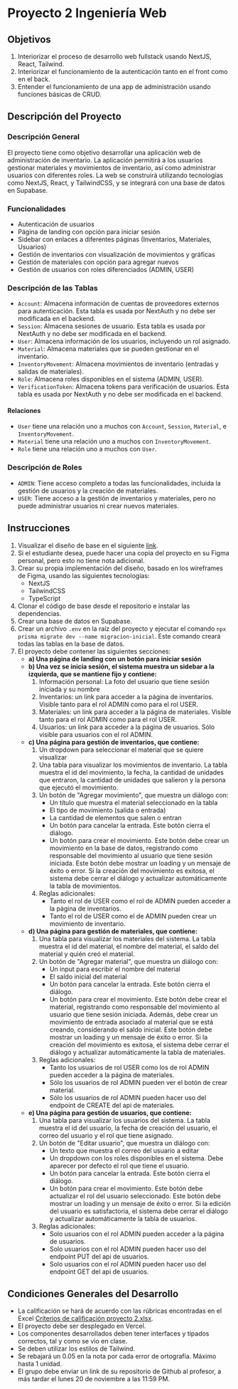 # Proyecto 2 Ingeniería Web

## Objetivos

1. Interiorizar el proceso de desarrollo web fullstack usando NextJS, React, Tailwind.
2. Interiorizar el funcionamiento de la autenticación tanto en el front como en el back.
3. Entender el funcionamiento de una app de administración usando funciones básicas de CRUD.

## Descripción del Proyecto

### Descripción General

El proyecto tiene como objetivo desarrollar una aplicación web de administración de inventario. La aplicación permitirá a los usuarios gestionar materiales y movimientos de inventario, así como administrar usuarios con diferentes roles. La web se construirá utilizando tecnologías como NextJS, React, y TailwindCSS, y se integrará con una base de datos en Supabase.

### Funcionalidades

- Autenticación de usuarios
- Página de landing con opción para iniciar sesión
- Sidebar con enlaces a diferentes páginas (Inventarios, Materiales, Usuarios)
- Gestión de inventarios con visualización de movimientos y gráficas
- Gestión de materiales con opción para agregar nuevos
- Gestión de usuarios con roles diferenciados (ADMIN, USER)

### Descripción de las Tablas

- `Account`: Almacena información de cuentas de proveedores externos para autenticación. Esta tabla es usada por NextAuth y no debe ser modificada en el backend.
- `Session`: Almacena sesiones de usuario. Esta tabla es usada por NextAuth y no debe ser modificada en el backend.
- `User`: Almacena información de los usuarios, incluyendo un rol asignado.
- `Material`: Almacena materiales que se pueden gestionar en el inventario.
- `InventoryMovement`: Almacena movimientos de inventario (entradas y salidas de materiales).
- `Role`: Almacena roles disponibles en el sistema (ADMIN, USER).
- `VerificationToken`: Almacena tokens para verificación de usuarios. Esta tabla es usada por NextAuth y no debe ser modificada en el backend.

#### Relaciones

- `User` tiene una relación uno a muchos con `Account`, `Session`, `Material`, e `InventoryMovement`.
- `Material` tiene una relación uno a muchos con `InventoryMovement`.
- `Role` tiene una relación uno a muchos con `User`.

### Descripción de Roles

- `ADMIN`: Tiene acceso completo a todas las funcionalidades, incluida la gestión de usuarios y la creación de materiales.
- `USER`: Tiene acceso a la gestión de inventarios y materiales, pero no puede administrar usuarios ni crear nuevos materiales.

## Instrucciones

1. Visualizar el diseño de base en el siguiente [link](https://www.figma.com/file/VZgeqdJ59rUR76jAxlillL/Wireframes-Proyecto-2).
2. Si el estudiante desea, puede hacer una copia del proyecto en su Figma personal, pero esto no tiene nota adicional.
3. Crear su propia implementación del diseño, basado en los wireframes de Figma, usando las siguientes tecnologías:
   - NextJS
   - TailwindCSS
   - TypeScript
4. Clonar el código de base desde el repositorio e instalar las dependencias.
5. Crear una base de datos en Supabase.
6. Crear un archivo `.env` en la raíz del proyecto y ejecutar el comando `npx prisma migrate dev --name migracion-inicial`. Este comando creará todas las tablas en la base de datos.
7. El proyecto debe contener las siguientes secciones:
   - **a) Una página de landing con un botón para iniciar sesión**
   - **b) Una vez se inicia sesión, el sistema muestra un sidebar a la izquierda, que se mantiene fijo y contiene:**
     1. Información personal: La foto del usuario que tiene sesión iniciada y su nombre
     2. Inventarios: un link para acceder a la página de inventarios. Visible tanto para el rol ADMIN como para el rol USER.
     3. Materiales: un link para acceder a la página de materiales. Visible tanto para el rol ADMIN como para el rol USER.
     4. Usuarios: un link para acceder a la página de usuarios. Sólo visible para usuarios con el rol ADMIN.
   - **c) Una página para gestión de inventarios, que contiene:**
     1. Un dropdown para seleccionar el material que se quiere visualizar
     2. Una tabla para visualizar los movimientos de inventario. La tabla muestra el id del movimiento, la fecha, la cantidad de unidades que entraron, la cantidad de unidades que salieron y la persona que ejecutó el movimiento.
     3. Un botón de "Agregar movimiento", que muestra un diálogo con:
        - Un título que muestra el material seleccionado en la tabla
        - El tipo de movimiento (salida o entrada)
        - La cantidad de elementos que salen o entran
        - Un botón para cancelar la entrada. Este botón cierra el diálogo.
        - Un botón para crear el movimiento. Este botón debe crear un movimiento en la base de datos, registrando como responsable del movimiento al usuario que tiene sesión iniciada. Este botón debe mostrar un loading y un mensaje de éxito o error. Si la creación del movimiento es exitosa, el sistema debe cerrar el diálogo y actualizar automáticamente la tabla de movimientos.
     4. Reglas adicionales:
        - Tanto el rol de USER como el rol de ADMIN pueden acceder a la página de inventarios.
        - Tanto el rol de USER como el de ADMIN pueden crear un movimiento de inventario.
   - **d) Una página para gestión de materiales, que contiene:**
     1. Una tabla para visualizar los materiales del sistema. La tabla muestra el id del material, el nombre del material, el saldo del material y quién creó el material.
     2. Un botón de "Agregar material", que muestra un diálogo con:
        - Un input para escribir el nombre del material
        - El saldo inicial del material
        - Un botón para cancelar la entrada. Este botón cierra el diálogo.
        - Un botón para crear el movimiento. Este botón debe crear el material, registrando como responsable del movimiento al usuario que tiene sesión iniciada. Además, debe crear un movimiento de entrada asociado al material que se está creando, considerando el saldo inicial. Este botón debe mostrar un loading y un mensaje de éxito o error. Si la creación del movimiento es exitosa, el sistema debe cerrar el diálogo y actualizar automáticamente la tabla de materiales.
     3. Reglas adicionales:
        - Tanto los usuarios de rol USER como los de rol ADMIN pueden acceder a la página de materiales.
        - Sólo los usuarios de rol ADMIN pueden ver el botón de crear material.
        - Sólo los usuarios de rol ADMIN pueden hacer uso del endpoint de CREATE del api de materiales.
   - **e) Una página para gestión de usuarios, que contiene:**
     1. Una tabla para visualizar los usuarios del sistema. La tabla muestra el id del usuario, la fecha de creación del usuario, el correo del usuario y el rol que tiene asignado.
     2. Un botón de "Editar usuario", que muestra un diálogo con:
        - Un texto que muestra el correo del usuario a editar
        - Un dropdown con los roles disponibles en el sistema. Debe aparecer por defecto el rol que tiene el usuario.
        - Un botón para cancelar la entrada. Este botón cierra el diálogo.
        - Un botón para crear el movimiento. Este botón debe actualizar el rol del usuario seleccionado. Este botón debe mostrar un loading y un mensaje de éxito o error. Si la edición del usuario es satisfactoria, el sistema debe cerrar el diálogo y actualizar automáticamente la tabla de usuarios.
     3. Reglas adicionales:
        - Solo usuarios con el rol ADMIN pueden acceder a la página de usuarios.
        - Solo usuarios con el rol ADMIN pueden hacer uso del endpoint PUT del api de usuarios.
        - Solo usuarios con el rol ADMIN pueden hacer uso del endpoint GET del api de usuarios.

## Condiciones Generales del Desarrollo

- La calificación se hará de acuerdo con las rúbricas encontradas en el Excel [Criterios de calificación proyecto 2.xlsx](https://udeaeduco.sharepoint.com/:x:/r/sites/IngenieraWeb/_layouts/15/Doc.aspx?sourcedoc=%7BE7CF998D-0521-481B-9535-B0CB4F73D2B8%7D&file=Criterios%20de%20calificaci%C3%B3n%20proyecto%202.xlsx&action=default&mobileredirect=true).
- El proyecto debe ser desplegado en Vercel.
- Los componentes desarrollados deben tener interfaces y tipados correctos, tal y como se vio en clase.
- Se deben utilizar los estilos de Tailwind.
- Se rebajará un 0.05 en la nota por cada error de ortografía. Máximo hasta 1 unidad.
- El grupo debe enviar un link de su repositorio de Github al profesor, a más tardar el lunes 20 de noviembre a las 11:59 PM.
